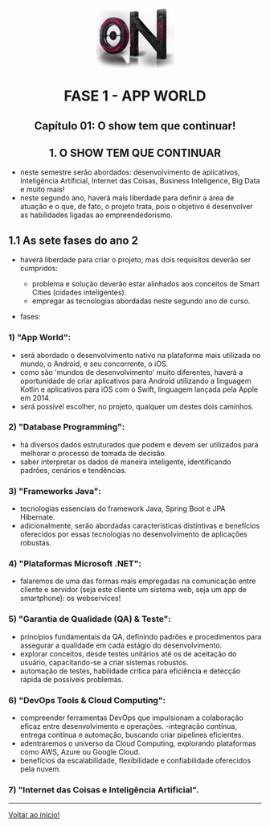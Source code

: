 <div align="center">
<a href="https://github.com/DigouO" target="_blank"><img align="center" height="120px" src="../assets/logo.png" /></a>
<h1>FASE 1 - APP WORLD</h1>
<h2>Capítulo 01: O show tem que continuar!</h2>
</div>

<div align="center">
<h2>1. O SHOW TEM QUE CONTINUAR</h2>
</div>

- neste semestre serão abordados: desenvolvimento de aplicativos, Inteligência Artificial, Internet das Coisas, Business Inteligence, Big Data e muito mais!
- neste segundo ano, haverá mais liberdade para definir a área de atuação e o que, de fato, o projeto trata, pois o objetivo é desenvolver as habilidades ligadas ao empreendedorismo.

## 1.1 As sete fases do ano 2

- haverá liberdade para criar o projeto, mas dois requisitos deverão ser cumpridos: 
  - problema e solução deverão estar alinhados aos conceitos de Smart Cities (cidades inteligentes).
  - empregar as tecnologias abordadas neste segundo ano de curso. 

- fases:

### 1) "App World": 
- será abordado o desenvolvimento nativo na plataforma mais utilizada no mundo, o Android, e seu concorrente, o iOS. 
- como são 'mundos de desenvolvimento' muito diferentes, haverá a oportunidade de criar aplicativos para Android utilizando a linguagem Kotlin e aplicativos para iOS com o Swift, linguagem lançada pela Apple em 2014. 
- será possível escolher, no projeto, qualquer um destes dois caminhos.

### 2) "Database Programming":
- há diversos dados estruturados que podem e devem ser utilizados para melhorar o processo de tomada de decisão. 
- saber interpretar os dados de maneira inteligente, identificando padrões, cenários e tendências.

### 3) "Frameworks Java":
- tecnologias essenciais do framework Java, Spring Boot e JPA Hibernate. 
- adicionalmente, serão abordadas características distintivas e benefícios oferecidos por essas tecnologias no desenvolvimento de aplicações robustas.

### 4) "Plataformas Microsoft .NET":
- falaremos de uma das formas mais empregadas na comunicação entre cliente e servidor (seja este cliente um sistema web, seja um app de smartphone): os webservices!

### 5) "Garantia de Qualidade (QA) & Teste":
- princípios fundamentais da QA, definindo padrões e procedimentos para assegurar a qualidade em cada estágio do desenvolvimento.
- explorar conceitos, desde testes unitários até os de aceitação do usuário, capacitando-se a criar sistemas robustos. 
- automação de testes, habilidade crítica para eficiência e detecção rápida de possíveis problemas. 

### 6) "DevOps Tools & Cloud Computing":
- compreender ferramentas DevOps que impulsionam a colaboração eficaz entre desenvolvimento e operações. 
-integração contínua, entrega contínua e automação, buscando criar pipelines eficientes.
- adentraremos o universo da Cloud Computing, explorando plataformas como AWS, Azure ou Google Cloud. 
- benefícios da escalabilidade, flexibilidade e confiabilidade oferecidos pela nuvem. 

### 7) "Internet das Coisas e Inteligência Artificial".

--- 

[Voltar ao início!](https://github.com/DigouO/Smart_Cities_FIAP_2024)